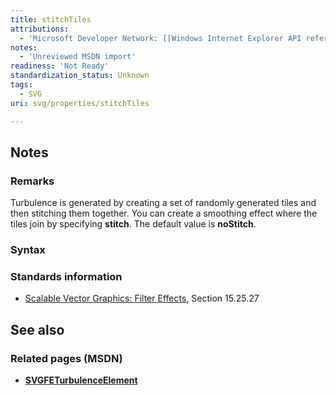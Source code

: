 ```yaml
---
title: stitchTiles
attributions:
  - 'Microsoft Developer Network: [[Windows Internet Explorer API reference](http://msdn.microsoft.com/en-us/library/ie/hh828809%28v=vs.85%29.aspx) Article]'
notes:
  - 'Unreviewed MSDN import'
readiness: 'Not Ready'
standardization_status: Unknown
tags:
  - SVG
uri: svg/properties/stitchTiles

---
```

## <span>Notes</span>

### <span>Remarks</span>

Turbulence is generated by creating a set of randomly generated tiles and then stitching them together. You can create a smoothing effect where the tiles join by specifying **stitch**. The default value is **noStitch**.

### <span>Syntax</span>

### <span>Standards information</span>

-   [Scalable Vector Graphics: Filter Effects](http://go.microsoft.com/fwlink/p/?linkid=226062), Section 15.25.27

## <span>See also</span>

### <span>Related pages (MSDN)</span>

-   [**SVGFETurbulenceElement**](/svg/elements/feTurbulence)
